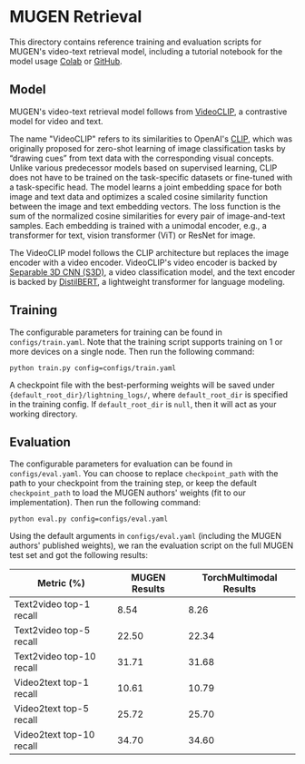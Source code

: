 # MUGEN Retrieval

This directory contains reference training and evaluation scripts for MUGEN's video-text retrieval model, including a tutorial notebook for the model usage [Colab](https://colab.research.google.com/drive/1gZfz1jsy79CNCK9t2_r43yt3z7v-w4HS?usp=sharing) or [GitHub](https://github.com/facebookresearch/multimodal/blob/main/examples/mugen/retrieval/tutorial.ipynb).

## Model
MUGEN's video-text retrieval model follows from [VideoCLIP](https://arxiv.org/abs/2109.14084), a contrastive model for video and text.

The name "VideoCLIP" refers to its similarities to OpenAI's [CLIP](https://arxiv.org/abs/2103.00020), which was originally proposed for zero-shot learning of image classification tasks by “drawing cues” from text data with the corresponding visual concepts. Unlike various predecessor models based on supervised learning, CLIP does not have to be trained on the task-specific datasets or fine-tuned with a task-specific head. The model learns a joint embedding space for both image and text data and optimizes a scaled cosine similarity function between the image and text embedding vectors. The loss function is the sum of the normalized cosine similarities for every pair of image-and-text samples. Each embedding is trained with a unimodal encoder, e.g., a transformer for text, vision transformer (ViT) or ResNet for image.

The VideoCLIP model follows the CLIP architecture but replaces the image encoder with a video encoder. VideoCLIP's video encoder is backed by [Separable 3D CNN (S3D)](https://arxiv.org/abs/1712.04851), a video classification model, and the text encoder is backed by [DistilBERT](https://arxiv.org/abs/1910.01108), a lightweight transformer for language modeling.

## Training
The configurable parameters for training can be found in `configs/train.yaml`. Note that the training script supports training on 1 or more devices on a single node. Then run the following command:
```
python train.py config=configs/train.yaml
```
A checkpoint file with the best-performing weights will be saved under `{default_root_dir}/lightning_logs/`, where `default_root_dir` is specified in the training config. If `default_root_dir` is `null`, then it will act as your working directory.

## Evaluation
The configurable parameters for evaluation can be found in `configs/eval.yaml`. You can choose to replace `checkpoint_path` with the path to your checkpoint from the training step, or keep the default `checkpoint_path` to load the MUGEN authors' weights (fit to our implementation). Then run the following command:
```
python eval.py config=configs/eval.yaml
```

Using the default arguments in `configs/eval.yaml` (including the MUGEN authors' published weights), we ran the evaluation script on the full MUGEN test set and got the following results:

| Metric (%)                | MUGEN Results | TorchMultimodal Results   |
| -----------               | -----------   | -----------               |
| Text2video top-1 recall   | 8.54          | 8.26                      |
| Text2video top-5 recall   | 22.50         | 22.34                     |
| Text2video top-10 recall  | 31.71         | 31.68                     |
| Video2text top-1 recall   | 10.61         | 10.79                     |
| Video2text top-5 recall   | 25.72         | 25.70                     |
| Video2text top-10 recall  | 34.70         | 34.60                     |
